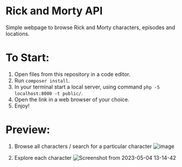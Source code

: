 # Rick and Morty API

Simple webpage to browse Rick and Morty characters, episodes and locations.

# To Start:

1. Open files from this repository in a code editor.
2. Run ```composer install```.
3. In your terminal start a local server, using command ```php -S localhost:8000 -t public/```.
4. Open the link in a web browser of your choice.
5. Enjoy!

# Preview:

1. Browse all characters / search for a particular character
![image](https://user-images.githubusercontent.com/123387229/236423469-34b3cebf-5a2f-428e-875c-9a54572751dc.png)

2. Explore each character
![Screenshot from 2023-05-04 13-14-42](https://user-images.githubusercontent.com/123387229/236178620-2e32da81-623b-4712-b8c5-94ab240ee7c5.png)


